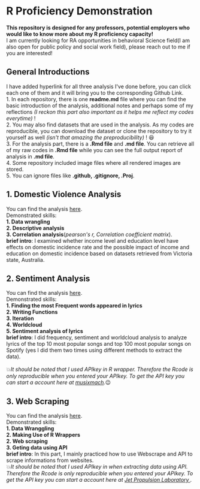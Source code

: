 # R Proficiency Demonstration
**This repository is designed for any professors, potential employers who would like to know more about my R proficiency capacity!**
<br/>I am currently looking for RA opportunities in behavioral Science field(I am also open for public policy and social work field), please reach out to me if you are interested!

## General Introductions 
I have added hyperlink for all three analysis I've done before, you can click each one of them and it will bring you to the corresponding Github Link. 
<br/>1. In each repository, there is one **readme.md** file where you can find the basic introduction of the analysis, additional notes and perhaps some of my reflections *(I reckon this part also important as it helps me reflect my codes everytime)* !
<br/>2. You may also find datasets that are used in the analysis. As my codes are reproducible, you can download the dataset or clone the repository to try it yourself as well *(isn't that amazing the preproducibility)* !
:satisfied:
<br/>3. For the analysis part, there is a **.Rmd file** and **.md file**. You can retrieve all of my raw codes in **.Rmd file** while you can see the full output report of analysis in **.md file**. 
<br/>4. Some repository included image files where all rendered images are stored. 
<br/>5. You can ignore files like **.github, .gitignore, .Proj**.


## 1. Domestic Violence Analysis
You can find the analysis [here](https://github.com/JunyouC/R_Proficiency_Demonstration-me/tree/main/domestic_violence_analysis).
<br/>Demonstrated skills: 
</br>**1. Data wrangling**
</br>**2. Descriptive analysis**
</br>**3. Correlation analysis**(*pearson's r, Correlation coefficient matrix*).
<br/>**brief intro**: I examined whether income level and education level have effects on domestic incidence rate and the possible impact of income and education on domestic incidence based on datasets retrieved from Victoria state, Australia. 

## 2. Sentiment Analysis
You can find the analysis [here](https://github.com/JunyouC/R_Proficiency_Demonstration-me/tree/main/sentiment_analysis).
<br/>Demonstrated skills: 
</br>**1. Finding the most Frequent words appeared in lyrics** 
</br>**2. Writing Functions**
</br>**3. Iteration**
</br>**4. Worldcloud**
</br>**5. Sentiment analysis of lyrics**
<br/>**brief intro**: I did frequency, sentiment and worldcloud analysis to analyze lyrics of the top 10 most popular songs and top 100 most popular songs on Spotify (yes I did them two times using different methods to extract the data). 
<br/>
<br/>:boom:*It should be noted that I used APIkey in R wrapper. Therefore the Rcode is only reproducible when you entered your APIkey. To get the API key you can start a account here at [musixmach](https://developer.musixmatch.com/).*:wink:

## 3. Web Scraping
You can find the analysis [here](https://github.com/JunyouC/R_Proficiency_Demonstration-me/tree/main/webscraping).
<br/>Demonstrated skills: 
</br>**1. Data Wranggling** 
</br>**2. Making Use of R Wrappers**
</br>**2. Web scraping**
</br>**3. Geting data using API**
<br/>**brief intro**: In this part, I mainly practiced how to use Webscrape and API to scrape informations from websites. 
<br/> :boom:*It should be noted that I used APIkey in when extracting data using API. Therefore the Rcode is only reproducible when you entered your APIkey. To get the API key you can start a account here at [ Jet Propulsion Laboratory ](https://ssd-api.jpl.nasa.gov/doc/cad.html).*

